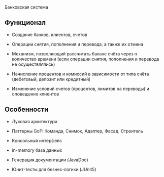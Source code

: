 Банковская система

## Функционал

* Создание банков, клиентов, счетов

* Операции снятия, пополнения и перевода, а также их отмена

* Механизм, позволяющий рассчитать баланс счёта через n количество времени (если операции снятия, пополнения и перевода не осуществлялись)

* Начисление процентов и комиссий в зависимости от типа счёта (дебетовый, депозит или кредитный)

* Изменение условий счетов (процентов, лимитов на переводы) и оповещение клиентов

## Особенности

* Луковая архитектура

* Паттерны GoF: Команда, Снимок, Адаптер, Фасад, Строитель

* Консольный интерфейс

* in-memory база данных

* Генерация документации (JavaDoc)

* Юнит-тесты для безнес-логики (JUnit5)

